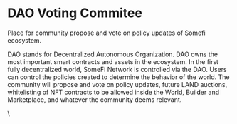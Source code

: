 # DAO Voting Commitee

Place for community propose and vote on policy updates of Somefi ecosystem.

DAO stands for Decentralized Autonomous Organization. DAO owns the most important smart contracts and assets in the ecosystem. In the first fully decentralized world, SomeFi Network is controlled via the DAO. Users can control the policies created to determine the behavior of the world. The community will propose and vote on policy updates, future LAND auctions, whitelisting of NFT contracts to be allowed inside the World, Builder and Marketplace, and whatever the community deems relevant.&#x20;

\
